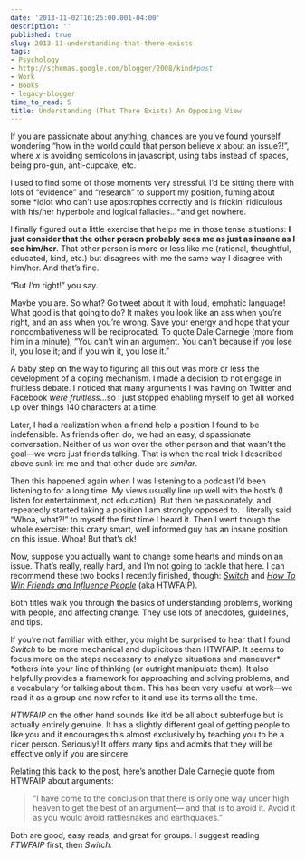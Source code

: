 ```yaml
---
date: '2013-11-02T16:25:00.001-04:00'
description: ''
published: true
slug: 2013-11-understanding-that-there-exists
tags:
- Psychology
- http://schemas.google.com/blogger/2008/kind#post
- Work
- Books
- legacy-blogger
time_to_read: 5
title: Understanding (That There Exists) An Opposing View
---
```



If you are passionate about anything, chances are you’ve found yourself wondering “how in the world could that person believe *x* about an issue?!”, where *x* is avoiding semicolons in javascript, using tabs instead of spaces, being pro-gun, anti-cupcake, etc.

I used to find some of those moments very stressful. I’d be sitting there with lots of “evidence” and “research” to support my position, fuming about some *idiot who can’t use apostrophes correctly and is frickin’ ridiculous with his/her hyperbole and logical fallacies…*and get nowhere.

I finally figured out a little exercise that helps me in those tense situations: **I just consider that the other person probably sees me as just as insane as I see him/her**. That other person is more or less like me (rational, thoughtful, educated, kind, etc.) but disagrees with me the same way I disagree with him/her. And that’s fine.

“But *I’m* right!” you say.

Maybe you are. So what? Go tweet about it with loud, emphatic language! What good is that going to do? It makes you look like an ass when you’re right, and an ass when you’re wrong. Save your energy and hope that your noncombativeness will be reciprocated. To quote Dale Carnegie (more from him in a minute), “You can't win an argument. You can't because if you lose it, you lose it; and if you win it, you lose it.”

A baby step on the way to figuring all this out was more or less the development of a coping mechanism. I made a decision to not engage in fruitless debate. I noticed that many arguments I was having on Twitter and Facebook *were fruitless*…so I just stopped enabling myself to get all worked up over things 140 characters at a time.

Later, I had a realization when a friend help a position I found to be indefensible. As friends often do, we had an easy, dispassionate conversation. Neither of us won over the other person and that wasn’t the goal—we were just friends talking. That is when the real trick I described above sunk in: me and that other dude are *similar*.

Then this happened again when I was listening to a podcast I’d been listening to for a long time. My views usually line up well with the host’s (I listen for entertainment, not education). But then he passionately, and repeatedly started taking a position I am strongly opposed to. I literally said “Whoa, what?!” to myself the first time I heard it. Then I went though the whole exercise: this crazy smart, well informed guy has an insane position on this issue. Whoa! But that’s ok!

Now, suppose you actually want to change some hearts and minds on an issue. That’s really, really hard, and I’m not going to tackle that here. I can recommend these two books I recently finished, though: *[Switch](http://www.amazon.com/Switch-Change-Things-When-Hard/dp/0385528752)* and [*How To Win Friends and Influence People*](http://www.amazon.com/How-Win-Friends-Influence-People/dp/0671723650) (aka HTWFAIP).

Both titles walk you through the basics of understanding problems, working with people, and affecting change. They use lots of anecdotes, guidelines, and tips. 

If you’re not familiar with either, you might be surprised to hear that I found *Switch* to be more mechanical and duplicitous than HTWFAIP. It seems to focus more on the steps necessary to analyze situations and maneuver* *others into your line of thinking (or outright manipulate them). It also helpfully provides a framework for approaching and solving problems, and a vocabulary for talking about them. This has been very useful at work—we read it as a group and now refer to it and use its terms all the time.

*HTWFAIP* on the other hand sounds like it’d be all about subterfuge but is actually entirely genuine. It has a slightly different goal of getting people to like you and it encourages this almost exclusively by teaching you to be a nicer person. Seriously! It offers many tips and admits that they will be effective only if you are sincere.

Relating this back to the post, here’s another Dale Carnegie quote from HTWFAIP about arguments: <blockquote>

“I have come to the conclusion that there is only one way under high heaven to get the best of an argument— and that is to avoid it. Avoid it as you would avoid rattlesnakes and earthquakes.”</blockquote>

Both are good, easy reads, and great for groups. I suggest reading *FTWFAIP* first, then *Switch.*